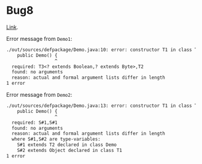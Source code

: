 # Bug8

[Link](https://github.com/skylot/jadx/issues/1854).

Error message from `Demo1`:

``` txt
./out/sources/defpackage/Demo.java:10: error: constructor T1 in class T1 cannot be applied to given types;
    public Demo() {
                  ^
  required: T3<? extends Boolean,? extends Byte>,T2
  found: no arguments
  reason: actual and formal argument lists differ in length
1 error
```

Error message from `Demo2`:

``` txt
./out/sources/defpackage/Demo.java:13: error: constructor T1 in class T1<S#2> cannot be applied to given types;
    public Demo() {
                  ^
  required: S#1,S#1
  found: no arguments
  reason: actual and formal argument lists differ in length
  where S#1,S#2 are type-variables:
    S#1 extends T2 declared in class Demo
    S#2 extends Object declared in class T1
1 error
```
